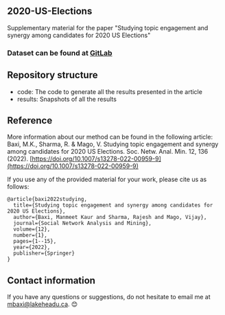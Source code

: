 ## 2020-US-Elections
Supplementary material for the paper "Studying topic engagement and synergy among candidates for 2020 US Elections"


### Dataset can be found at [GitLab](https://gitlab.com/manmeetkaurbaxi/github-datasets/-/tree/main/2020%20US%20Elections)

## Repository structure
- code: The code to generate all the results presented in the article
- results: Snapshots of all the results

## Reference
More information about our method can be found in the following article:
Baxi, M.K., Sharma, R. & Mago, V. Studying topic engagement and synergy among candidates for 2020 US Elections. Soc. Netw. Anal. Min. 12, 136 (2022). [https://doi.org/10.1007/s13278-022-00959-9](https://doi.org/10.1007/s13278-022-00959-9)

If you use any of the provided material for your work, please cite us as follows:
```
@article{baxi2022studying,
  title={Studying topic engagement and synergy among candidates for 2020 US Elections},
  author={Baxi, Manmeet Kaur and Sharma, Rajesh and Mago, Vijay},
  journal={Social Network Analysis and Mining},
  volume={12},
  number={1},
  pages={1--15},
  year={2022},
  publisher={Springer}
}
```

## Contact information
If you have any questions or suggestions, do not hesitate to email me at [mbaxi@lakeheadu.ca](mailto:mbaxi@lakeheadu.ca). 😊
